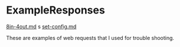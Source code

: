 # ExampleResponses

[8in-4out.md](8in-4out.md)
s
[set-config.md](set-config.md)

These are examples of web requests that I used for trouble shooting.